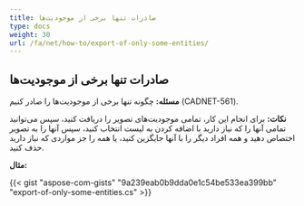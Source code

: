 ```yaml
---
title: صادرات تنها برخی از موجودیت‌ها
type: docs
weight: 30
url: /fa/net/how-to/export-of-only-some-entities/
---
```


## **صادرات تنها برخی از موجودیت‌ها**

**مسئله:** چگونه تنها برخی از موجودیت‌ها را صادر کنیم (CADNET-561).

**نکات:** برای انجام این کار، تمامی موجودیت‌های تصویر را دریافت کنید، سپس می‌توانید تمامی آنها را که نیاز دارید با اضافه کردن به لیست انتخاب کنید، سپس آنها را به تصویر اختصاص دهید و همه افراد دیگر را با آنها جایگزین کنید، یا همه را جز مواردی که نیاز دارید حذف کنید.

**مثال:**

{{< gist "aspose-com-gists" "9a239eab0b9dda0e1c54be533ea399bb" "export-of-only-some-entities.cs" >}}
